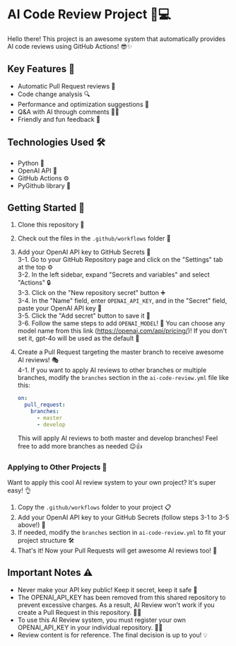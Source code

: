 # AI Code Review Project 🤖💻

Hello there! This project is an awesome system that automatically provides AI code reviews using GitHub Actions! 😎✨

## Key Features 🚀

- Automatic Pull Request reviews 👀
- Code change analysis 🔍
- Performance and optimization suggestions 💪
- Q&A with AI through comments 💬🧠
- Friendly and fun feedback 🎉

## Technologies Used 🛠️

- Python 🐍
- OpenAI API 🧠
- GitHub Actions ⚙️
- PyGithub library 🐙

## Getting Started 🏁

1. Clone this repository 💾
2. Check out the files in the `.github/workflows` folder 📂
3. Add your OpenAI API key to GitHub Secrets 🔑  
   3-1. Go to your GitHub Repository page and click on the "Settings" tab at the top ⚙️  
   3-2. In the left sidebar, expand "Secrets and variables" and select "Actions" 🔒  
   3-3. Click on the "New repository secret" button ➕  
   3-4. In the "Name" field, enter `OPENAI_API_KEY`, and in the "Secret" field, paste your OpenAI API key 🔑  
   3-5. Click the "Add secret" button to save it 💾  
   3-6. Follow the same steps to add `OPENAI_MODEL`! 🌟 You can choose any model name from this link (https://openai.com/api/pricing/)! If you don't set it, gpt-4o will be used as the default 🤖
4. Create a Pull Request targeting the master branch to receive awesome AI reviews! 🎭  
   4-1. If you want to apply AI reviews to other branches or multiple branches, modify the `branches` section in the `ai-code-review.yml` file like this:

   ```yaml
   on:
     pull_request:
       branches:
         - master
         - develop

   ```
   This will apply AI reviews to both master and develop branches! Feel free to add more branches as needed 😉👍

### Applying to Other Projects 🔄

Want to apply this cool AI review system to your own project? It's super easy! 👌

1. Copy the `.github/workflows` folder to your project 📋
2. Add your OpenAI API key to your GitHub Secrets (follow steps 3-1 to 3-5 above!) 🔐
3. If needed, modify the `branches` section in `ai-code-review.yml` to fit your project structure 🛠️
4. That's it! Now your Pull Requests will get awesome AI reviews too! 🎊

## Important Notes ⚠️

- Never make your API key public! Keep it secret, keep it safe 🤫
- The OPENAI_API_KEY has been removed from this shared repository to prevent excessive charges. As a result, AI Review won't work if you create a Pull Request in this repository. 🚫💸
- To use this AI Review system, you must register your own OPENAI_API_KEY in your individual repository. 🔐🔑
- Review content is for reference. The final decision is up to you! 💡